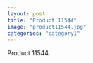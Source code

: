 ```yaml
---
layout: post
title: "Product 11544"
image: "product11544.jpg"
categories: "category1"
---
```

Product 11544

